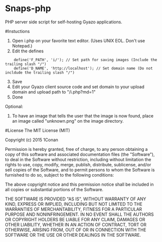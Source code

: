 # Snaps-php
PHP server side script for self-hosting Gyazo applications.

#Instuctions
1. Open i.php on your favorite text editor. (Uses UNIX EOL. Don't use Notepad.)
2. Edit the defines
```
	define('F_PATH', 'i/'); // Set path for saving images (Include the trailing slash "/")
	define('D_NAME', 'http://localhost'); // Set domain name (Do not incldude the trailing slash "/")
```
3. Save
4. Edit your Gyazo client source code and set domain to your upload domain and upload path to "/i.php?md=1"
5. Done

Optional:
1. To have an image that tells the user that the image is now found, place an image called "unknown.png" on the image directory.

#License
The MIT License (MIT)

Copyright (c) 2015 1Conan

Permission is hereby granted, free of charge, to any person obtaining a copy
of this software and associated documentation files (the "Software"), to deal
in the Software without restriction, including without limitation the rights
to use, copy, modify, merge, publish, distribute, sublicense, and/or sell
copies of the Software, and to permit persons to whom the Software is
furnished to do so, subject to the following conditions:

The above copyright notice and this permission notice shall be included in all
copies or substantial portions of the Software.

THE SOFTWARE IS PROVIDED "AS IS", WITHOUT WARRANTY OF ANY KIND, EXPRESS OR
IMPLIED, INCLUDING BUT NOT LIMITED TO THE WARRANTIES OF MERCHANTABILITY,
FITNESS FOR A PARTICULAR PURPOSE AND NONINFRINGEMENT. IN NO EVENT SHALL THE
AUTHORS OR COPYRIGHT HOLDERS BE LIABLE FOR ANY CLAIM, DAMAGES OR OTHER
LIABILITY, WHETHER IN AN ACTION OF CONTRACT, TORT OR OTHERWISE, ARISING FROM,
OUT OF OR IN CONNECTION WITH THE SOFTWARE OR THE USE OR OTHER DEALINGS IN THE
SOFTWARE.